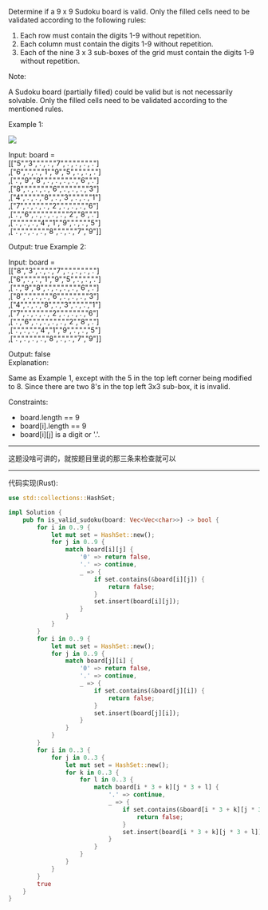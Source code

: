 Determine if a 9 x 9 Sudoku board is valid. Only the filled cells need to be validated according to the following rules:

1. Each row must contain the digits 1-9 without repetition.
2. Each column must contain the digits 1-9 without repetition.
3. Each of the nine 3 x 3 sub-boxes of the grid must contain the digits 1-9 without repetition.

Note:

A Sudoku board (partially filled) could be valid but is not necessarily solvable.
Only the filled cells need to be validated according to the mentioned rules.

Example 1:

![](https://upload.wikimedia.org/wikipedia/commons/thumb/f/ff/Sudoku-by-L2G-20050714.svg/250px-Sudoku-by-L2G-20050714.svg.png)

Input: board =  
[["5","3",".",".","7",".",".",".","."]   
,["6",".",".","1","9","5",".",".","."]   
,[".","9","8",".",".",".",".","6","."]   
,["8",".",".",".","6",".",".",".","3"]   
,["4",".",".","8",".","3",".",".","1"]   
,["7",".",".",".","2",".",".",".","6"]   
,[".","6",".",".",".",".","2","8","."]   
,[".",".",".","4","1","9",".",".","5"]   
,[".",".",".",".","8",".",".","7","9"]]

Output: true
Example 2:

Input: board =  
[["8","3",".",".","7",".",".",".","."]  
,["6",".",".","1","9","5",".",".","."]  
,[".","9","8",".",".",".",".","6","."]  
,["8",".",".",".","6",".",".",".","3"]  
,["4",".",".","8",".","3",".",".","1"]  
,["7",".",".",".","2",".",".",".","6"]  
,[".","6",".",".",".",".","2","8","."]  
,[".",".",".","4","1","9",".",".","5"]  
,[".",".",".",".","8",".",".","7","9"]]

Output: false  
Explanation:

Same as Example 1, except with the 5 in the top left corner being modified to 8. Since there are two 8's in the top left 3x3 sub-box, it is invalid.

Constraints:

- board.length == 9
- board[i].length == 9
- board[i][j] is a digit or '.'.

---

这题没啥可讲的，就按题目里说的那三条来检查就可以

---

代码实现(Rust):

```rust
use std::collections::HashSet;

impl Solution {
    pub fn is_valid_sudoku(board: Vec<Vec<char>>) -> bool {
        for i in 0..9 {
            let mut set = HashSet::new();
            for j in 0..9 {
                match board[i][j] {
                    '0' => return false,
                    '.' => continue,
                    _ => {
                        if set.contains(&board[i][j]) {
                            return false;
                        }
                        set.insert(board[i][j]);
                    }
                }
            }
        }
        for i in 0..9 {
            let mut set = HashSet::new();
            for j in 0..9 {
                match board[j][i] {
                    '0' => return false,
                    '.' => continue,
                    _ => {
                        if set.contains(&board[j][i]) {
                            return false;
                        }
                        set.insert(board[j][i]);
                    }
                }
            }
        }
        for i in 0..3 {
            for j in 0..3 {
                let mut set = HashSet::new();
                for k in 0..3 {
                    for l in 0..3 {
                        match board[i * 3 + k][j * 3 + l] {
                            '.' => continue,
                            _ => {
                                if set.contains(&board[i * 3 + k][j * 3 + l]) {
                                    return false;
                                }
                                set.insert(board[i * 3 + k][j * 3 + l]);
                            }
                        }
                    }
                }
            }
        }
        true
    }
}
```
